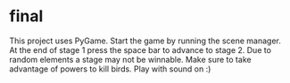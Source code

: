 # final

This project uses PyGame. Start the game by running the scene manager. At the end of stage 1 press the space bar to advance to stage 2. Due to random elements a stage may not be winnable. Make sure to take advantage of powers to kill birds. Play with sound on :)
